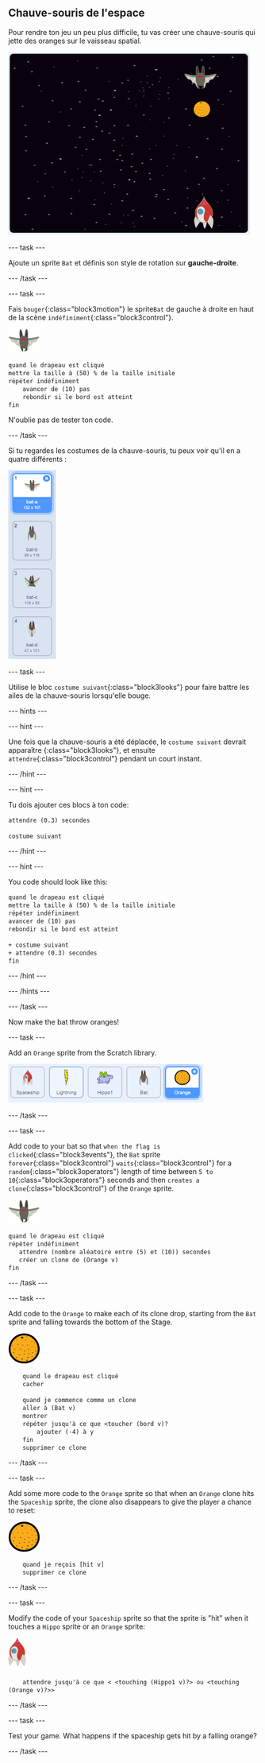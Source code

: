 ## Chauve-souris de l'espace

Pour rendre ton jeu un peu plus difficile, tu vas créer une chauve-souris qui jette des oranges sur le vaisseau spatial.

![une chauve-souris jetant une orange sur le vaisseau spatial](images/bat-oranges.png)

\--- task \---

Ajoute un sprite `Bat` et définis son style de rotation sur **gauche-droite**.

\--- /task \---

\--- task \---

Fais `bouger`{:class="block3motion"} le sprite`Bat` de gauche à droite en haut de la scène `indéfiniment`{:class="block3control"}.

![sprite de chauve-souris](images/bat-sprite.png)

```blocks3
quand le drapeau est cliqué
mettre la taille à (50) % de la taille initiale
répéter indéfiniment
    avancer de (10) pas
    rebondir si le bord est atteint
fin
```

N'oublie pas de tester ton code.

\--- /task \---

Si tu regardes les costumes de la chauve-souris, tu peux voir qu'il en a quatre différents :

![capture d'écran](images/invaders-bat-costume.png)

\--- task \---

Utilise le bloc `costume suivant`{:class="block3looks"} pour faire battre les ailes de la chauve-souris lorsqu'elle bouge.

\--- hints \---

\--- hint \---

Une fois que la chauve-souris a été déplacée, le `costume suivant` devrait apparaître {:class="block3looks"}, et ensuite `attendre`{:class="block3control"} pendant un court instant.

\--- /hint \---

\--- hint \---

Tu dois ajouter ces blocs à ton code:

```blocks3
attendre (0.3) secondes

costume suivant
```

\--- /hint \---

\--- hint \---

You code should look like this:

```blocks3
quand le drapeau est cliqué
mettre la taille à (50) % de la taille initiale
répéter indéfiniment
avancer de (10) pas
rebondir si le bord est atteint

+ costume suivant
+ attendre (0.3) secondes
fin
```

\--- /hint \---

\--- /hints \---

\--- /task \---

Now make the bat throw oranges!

\--- task \---

Add an `Orange` sprite from the Scratch library.

![screenshot](images/invaders-orange.png)

\--- /task \---

\--- task \---

Add code to your bat so that `when the flag is clicked`{:class="block3events"}, the `Bat` sprite `forever`{:class="block3control"} `waits`{:class="block3control"} for a `random`{:class="block3operators"} length of time between `5 to 10`{:class="block3operators"} seconds and then `creates a clone`{:class="block3control"} of the `Orange` sprite.

![bat sprite](images/bat-sprite.png)

```blocks3
quand le drapeau est cliqué
répéter indéfiniment
   attendre (nombre aléatoire entre (5) et (10)) secondes
   créer un clone de (Orange v)
fin
```

\--- /task \---

\--- task \---

Add code to the `Orange` to make each of its clone drop, starting from the `Bat` sprite and falling towards the bottom of the Stage.

![orange sprite](images/orange-sprite.png)

```blocks3
    quand le drapeau est cliqué
    cacher

    quand je commence comme un clone
    aller à (Bat v)
    montrer
    répéter jusqu'à ce que <toucher (bord v)?
        ajouter (-4) à y
    fin
    supprimer ce clone
```

\--- /task \---

\--- task \---

Add some more code to the `Orange` sprite so that when an `Orange` clone hits the `Spaceship` sprite, the clone also disappears to give the player a chance to reset:

![orange sprite](images/orange-sprite.png)

```blocks3
    quand je reçois [hit v]
    supprimer ce clone
```

\--- /task \---

\--- task \---

Modify the code of your `Spaceship` sprite so that the sprite is "hit" when it touches a `Hippo` sprite or an `Orange` sprite:

![rocket sprite](images/rocket-sprite.png)

```blocks3
    attendre jusqu'à ce que < <touching (Hippo1 v)?> ou <touching (Orange v)?>>
```

\--- /task \---

\--- task \---

Test your game. What happens if the spaceship gets hit by a falling orange?

\--- /task \---